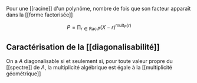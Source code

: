 Pour une [[racine]] d'un polynôme, nombre de fois que son facteur apparaît dans la [[forme factorisée]]

$$
P = \prod_{r \in \operatorname{Rac} P} (X-r)^{\operatorname{mult}_P(r)}
$$

## Caractérisation de la [[diagonalisabilité]]

On a $A$ diagonalisable si et seulement si, pour toute valeur propre du [[spectre]] de $A$, la multiplicité algébrique est égale à la [[multiplicité géométrique]]